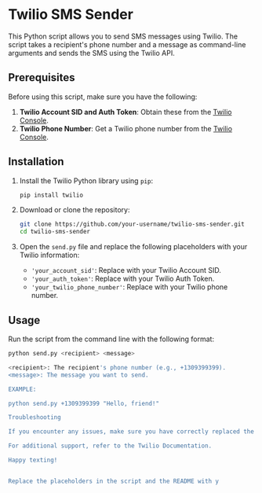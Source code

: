 # Twilio SMS Sender

This Python script allows you to send SMS messages using Twilio. The script takes a recipient's phone number and a message as command-line arguments and sends the SMS using the Twilio API.

## Prerequisites

Before using this script, make sure you have the following:

1. **Twilio Account SID and Auth Token**: Obtain these from the [Twilio Console](https://www.twilio.com/console).
2. **Twilio Phone Number**: Get a Twilio phone number from the [Twilio Console](https://www.twilio.com/console/phone-numbers/incoming).

## Installation

1. Install the Twilio Python library using `pip`:

    ```bash
    pip install twilio
    ```

2. Download or clone the repository:

    ```bash
    git clone https://github.com/your-username/twilio-sms-sender.git
    cd twilio-sms-sender
    ```

3. Open the `send.py` file and replace the following placeholders with your Twilio information:

    - `'your_account_sid'`: Replace with your Twilio Account SID.
    - `'your_auth_token'`: Replace with your Twilio Auth Token.
    - `'your_twilio_phone_number'`: Replace with your Twilio phone number.

## Usage

Run the script from the command line with the following format:

```bash
python send.py <recipient> <message>

<recipient>: The recipient's phone number (e.g., +1309399399).
<message>: The message you want to send.

EXAMPLE:

python send.py +1309399399 "Hello, friend!"

Troubleshooting

If you encounter any issues, make sure you have correctly replaced the Twilio placeholders and that your Twilio account is in good standing.

For additional support, refer to the Twilio Documentation.

Happy texting!


Replace the placeholders in the script and the README with y
